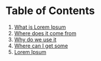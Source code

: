 # Table of Contents

1. [What is Lorem Ipsum]()
2. [Where does it come from]()
3. [Why do we use it]()
4. [Where can I get some]()
5. [Lorem Ipsum](05-md-ref.md#lorem-ipsum)